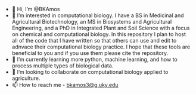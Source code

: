 - 👋 Hi, I’m @BKAmos
- 👀 I’m interested in computational biology. I have a BS in Medicinal and Agricultural Biotechnology, an MS in Biosystems and Agricultural Engineering, and a PhD in Integrated Plant and Soil Science with a focus on chemical and computational biology. In this repository I plan to host all of the code that I have written so that others can use and edit to adnvace their computational biology practice. I hope that these tools are beneficial to you and if you use them please cite the repository.
- 🌱 I’m currently learning more python, machine learning, and how to process multiple types of biological data.
- 💞️ I’m looking to collaborate on computational biology applied to agriculture.
- 📫 How to reach me - bkamos3@g.uky.edu

<!---
BKAmos/BKAmos is a ✨ special ✨ repository because its `README.md` (this file) appears on your GitHub profile.
You can click the Preview link to take a look at your changes.
--->
